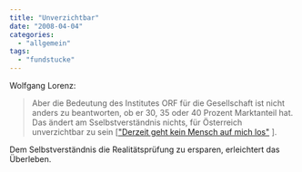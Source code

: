 ```yaml
---
title: "Unverzichtbar"
date: "2008-04-04"
categories: 
  - "allgemein"
tags: 
  - "fundstucke"
---
```


Wolfgang Lorenz:

> Aber die Bedeutung des Institutes ORF für die Gesellschaft ist nicht anders zu beantworten, ob er 30, 35 oder 40 Prozent Marktanteil hat. Das ändert am Sselbstverständnis nichts, für Österreich unverzichtbar zu sein \[["Derzeit geht kein Mensch auf mich los"](http://derstandard.at/?url=/?id=3288999 "derStandard.at") \].

Dem Selbstverständnis die Realitätsprüfung zu ersparen, erleichtert das Überleben.

